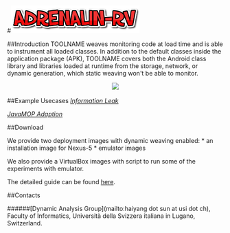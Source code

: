 #<img src="./figures/logo.png" style="width: 300px;"/> 

##Introduction
TOOLNAME weaves monitoring code at load time and is able to instrument all loaded classes. In addition to the default classes inside the application package (APK), TOOLNAME covers both the Android class library and libraries loaded at runtime from the storage, network, or dynamic generation, which static weaving won't be able to monitor.


<center>
<img src="https://haiyang-sun.github.io/tool/figures/arch.png" style="width: 600px;"/>
</center>

##Example Usecases
[_Information Leak_](https://haiyang-sun.github.io/tool/dataleak-uc.html)

[_JavaMOP Adaption_](https://haiyang-sun.github.io/tool/javamop-uc.html)

##Download

We provide two deployment images with dynamic weaving enabled:
	* an installation image for Nexus-5
	* emulator images

We also provide a VirtualBox images with script to run some of the experiments with emulator.

The detailed guide can be found [here](https://haiyang-sun.github.io/tool/installation.html).  

##Contacts

######[Dynamic Analysis Group](mailto:haiyang dot sun at usi dot ch), Faculty of Informatics, Università della Svizzera italiana in Lugano, Switzerland. 
